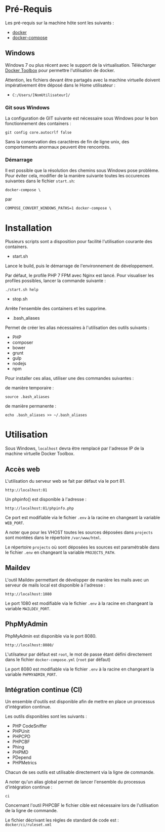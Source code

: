 # Pré-Requis

Les pré-requis sur la machine hôte sont les suivants :

- [docker](https://www.docker.com/products/overview)
- [docker-compose](https://docs.docker.com/compose/install/)

## Windows

Windows 7 ou plus récent avec le support de la virtualisation.
Télécharger [Docker Toolbox](https://www.docker.com/toolbox) pour permettre l'utilisation de docker.

Attention, les fichiers devant être partagés avec la machine virtuelle doivent impérativement être déposé dans le Home utilisateur :

- `C:/Users/[NomUtilisateur]/`

### Git sous Windows

La configuration de GIT suivante est nécessaire sous Windows pour le bon fonctionnement des containers :

```
git config core.autocrlf false
```

Sans la conservation des caractères de fin de ligne unix, des comportements anormaux peuvent être rencontrés.

### Démarrage

Il est possible que la résolution des chemins sous Windows pose problème. Pour éviter cela, modifier de la manière suivante toutes les occurences suivantes dans le fichier `start.sh`:

```
docker-compose \
```

par

```
COMPOSE_CONVERT_WINDOWS_PATHS=1 docker-compose \
```

# Installation

Plusieurs scripts sont a disposition pour facilité l'utilisation courante des containers.

- start.sh

Lance le build, puis le démarrage de l'environnement de développement.

Par défaut, le profile PHP 7 FPM avec Nginx est lancé. Pour visualiser les profiles possibles, lancer la commande suivante :

```
./start.sh help
```

- stop.sh

Arrête l'ensemble des containers et les supprime.

- .bash_aliases

Permet de créer les alias nécessaires à l'utilisation des outils suivants :

  - PHP
  - composer
  - bower
  - grunt
  - gulp
  - nodejs
  - npm

Pour installer ces alias, utiliser une des commandes suivantes :

de manière temporaire :

```
source .bash_aliases
```

de manière permanente :

```
echo .bash_aliases >> ~/.bash_aliases
```

# Utilisation

Sous Windows, `localhost` devra être remplacé par l'adresse IP de la machine virtuelle Docker Toolbox.

## Accès web

L'utilisation du serveur web se fait par défaut via le port 81.

```
http://localhost:81
```

Un phpinfo() est disponible à l'adresse :

```
http://localhost:81/phpinfo.php
```

Ce port est modifiable via le fichier `.env` à la racine en changeant la variable `WEB_PORT`.

A noter que pour les VHOST toutes les sources déposées dans `projects` sont montées dans le répertoire `/var/www/html`.

Le répertoire `projects` où sont déposées les sources est paramétrable dans le fichier `.env` en changeant la variable `PROJECTS_PATH`.

## Maildev

L'outil Maildev permettant de développer de manière les mails avec un serveur de mails local est disponible à l'adresse :

```
http://localhost:1080
```

Le port 1080 est modifiable via le fichier `.env` à la racine en changeant la variable `MAILDEV_PORT`.

## PhpMyAdmin

PhpMyAdmin est disponible via le port 8080.

```
http://localhost:8080/
```

L'utilsateur par défaut est `root`, le mot de passe étant défini directement dans le fichier `docker-compose.yml` (`root` par défaut)

Le port 8080 est modifiable via le fichier `.env` à la racine en changeant la variable `PHPMYADMIN_PORT`.

## Intégration continue (CI)

Un ensemble d'outils est disponible afin de mettre en place un processus d'intégration continue.

Les outils disponibles sont les suivants :

* PHP CodeSniffer
* PHPUnit
* PHPCPD
* PHPCBF
* Phing
* PHPMD
* PDepend
* PHPMetrics

Chacun de ses outils est utilisable directement via la ligne de commande.

A noter qu'un alias global permet de lancer l'ensemble du processus d'intégration continue :

```
ci
```

Concernant l'outil PHPCBF le fichier cible est nécessaire lors de l'utilisation de la ligne de commande.

Le fichier décrivant les règles de standard de code est : `docker/ci/ruleset.xml`
